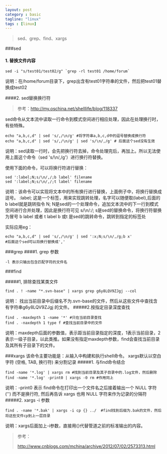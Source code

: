 ```yaml
---
layout: post
category : basic
tagline: "linux"
tags : [linux]
---
```

> sed、grep、find、xargs

###sed
#### 1. 替换文件内容

```
sed -i "s/test01/test02/g" `grep -rl test01 /home/forum`
```

说明：在/home/forum目录下，grep出含有test01字符串的文件，然后把test01替换成test02

####2. sed替换换行符
>参考：http://my.oschina.net/shelllife/blog/118337

sed命令从文本流中读取一行命令到模式空间进行相应处理，因此在处理换行时，有些特殊。
```
echo "a,b,c,d" | sed 's/,/\n/g' #将字符串a,b,c,d中的逗号替换成换行符
echo "a,b,c,d" | sed 's/,/\n/g' | sed 's/\n/,/g' # 后面这个sed没有生效
```
说明：sed读取一行时，会先把换行符去掉，命令处理完后，再加上。所以无法使用上面这个命令（sed 's/\n/,/g'）进行换行符替换。

使用下面的命令，可以将换行符进行替换：
```
sed ':label;N;s/\n/,/;b label' filename
sed ':label;N;s/\n/,/;t label' filename
```
说明：该命令可以实现将文本中的所有换行进行替换，上面例子中，将换行替换成逗号。
 :label;  这是一个标签，用来实现跳转处理，名字可以随便取(label),后面的b label就是跳转指令
 N;   N是sed的一个处理命令，追加文本流中的下一行到模式空间进行合并处理，因此是换行符可见
 s/\n/:/;    s是sed的替换命令，将换行符替换为冒号
 b label  或者 t label    b 或t 是sed的跳转命令，跳转到指定的标签处

 实际应用eg：
```
echo "a,b,c,d" | sed 's/,/\n/g' | sed ':x;N;s/\n/,/g;b x' 
#后面这个sed可以将换行替换成','
```

###grep
####1. grep 参数
```
-l 表示只输出包含匹配字符的文件名
```

###find

#####1, 排除查找某类文件
```
find . ! -name "*.svn-base" | xargs grep g6y8LQV9ZJgj --col
```
说明： 找出当前目录中后缀名不为.svn-base的文件，然后从这些文件中查找含有字符串g6y8LQV9ZJgj 的文件。
#####2.按指定目录深度查找
```
find . -maxdepth 1 -name '*' #只在当前目录查找
find . -naxdepth 1 type f #查找当前目录中的文件
```
说明：maxdepth后面的参数值，表示距当前目录指定的深度，1表示当前目录，2表示一级子目录，以此类推。如果没有指定maxdepth参数，find会查找当前目录及其所有子目录下的文件。


###xargs
该命令主要功能是：从输入中构建和执行shell命令。
xargs默认以空白字符 (空格, TAB, 换行符) 来分割记录
#####1. 与find命令结合
```
find -name '*.log' | xargs rm #找到当前目录及其子目录中的.log文件，然后删除
find -name '*.log' -print0 | xargs -0 rm #作用同上
```
说明：-print0 表示 find命令在打印出一个文件名之后接着输出一个 NULL 字符 ('') 而不是换行符, 然后再告诉 xargs 也用 NULL 字符来作为记录的分隔符
#####2. xargs -i 参数
```
find . -name '*.bak' | xargs -i cp {} ../  #find找到后缀为.bak的文件，然后将这些文件cp到上一层目录
```
说明：xargs后面加上-i参数，直接用{}代替管道之前的标准输出的内容。

> 参考：
> 
> http://www.cnblogs.com/mchina/archive/2012/07/02/2573313.html

